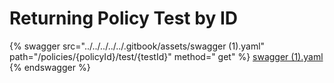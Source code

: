 # Returning Policy Test by ID

{% swagger src="../../../../../.gitbook/assets/swagger (1).yaml" path="/policies/{policyId}/test/{testId}" method="
get" %}
[swagger (1).yaml](<../../../../../.gitbook/assets/swagger (1).yaml>)
{% endswagger %}
